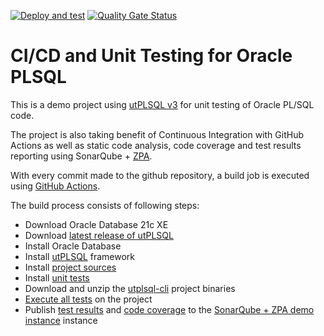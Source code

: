 [![Deploy and test](https://github.com/felipebz/utPLSQL-demo-project/actions/workflows/build.yml/badge.svg)](https://github.com/felipebz/utPLSQL-demo-project/actions/workflows/build.yml)
[![Quality Gate Status](https://sonarqube.felipezorzo.com.br/api/project_badges/measure?project=utPLSQL-demo-project&metric=alert_status)](https://sonarqube.felipezorzo.com.br/dashboard?id=utPLSQL-demo-project)

# CI/CD and Unit Testing for Oracle PLSQL

This is a demo project using [utPLSQL v3](https://github.com/utPLSQL/utPLSQL) for unit testing of Oracle PL/SQL code.

The project is also taking benefit of Continuous Integration with GitHub Actions as well as static code analysis, code coverage and test results reporting using SonarQube + [ZPA](https://github.com/felipebz/zpa).

With every commit made to the github repository, a build job is executed using [GitHub Actions](https://github.com/felipebz/utPLSQL-demo-project/actions).

The build process consists of following steps:
- Download Oracle Database 21c XE
- Download [latest release of utPLSQL](https://github.com/utPLSQL/utPLSQL/releases/latest)
- Install Oracle Database
- Install [utPLSQL](https://github.com/utPLSQL/utPLSQL) framework
- Install [project sources](source/install.sh)
- Install [unit tests](test/install.sh)
- Download and unzip the [utplsql-cli](https://github.com/utPLSQL/utPLSQL-cli) project binaries
- [Execute all tests](test/run.sh) on the project
- Publish [test results](https://sonarqube.felipezorzo.com.br/component_measures?metric=tests&id=utPLSQL-demo-project) and [code coverage](https://sonarqube.felipezorzo.com.br/component_measures?metric=coverage&id=utPLSQL-demo-project) to the [SonarQube + ZPA demo instance](https://sonarqube.felipezorzo.com.br/) instance
